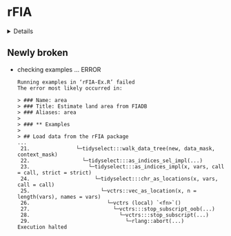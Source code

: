# rFIA

<details>

* Version: 1.0.0
* GitHub: https://github.com/hunter-stanke/rFIA
* Source code: https://github.com/cran/rFIA
* Date/Publication: 2021-12-15 18:10:02 UTC
* Number of recursive dependencies: 82

Run `cloud_details(, "rFIA")` for more info

</details>

## Newly broken

*   checking examples ... ERROR
    ```
    Running examples in ‘rFIA-Ex.R’ failed
    The error most likely occurred in:
    
    > ### Name: area
    > ### Title: Estimate land area from FIADB
    > ### Aliases: area
    > 
    > ### ** Examples
    > 
    > ## Load data from the rFIA package
    ...
     21.               └─tidyselect:::walk_data_tree(new, data_mask, context_mask)
     22.                 └─tidyselect:::as_indices_sel_impl(...)
     23.                   └─tidyselect:::as_indices_impl(x, vars, call = call, strict = strict)
     24.                     └─tidyselect:::chr_as_locations(x, vars, call = call)
     25.                       └─vctrs::vec_as_location(x, n = length(vars), names = vars)
     26.                         └─vctrs (local) `<fn>`()
     27.                           └─vctrs:::stop_subscript_oob(...)
     28.                             └─vctrs:::stop_subscript(...)
     29.                               └─rlang::abort(...)
    Execution halted
    ```

